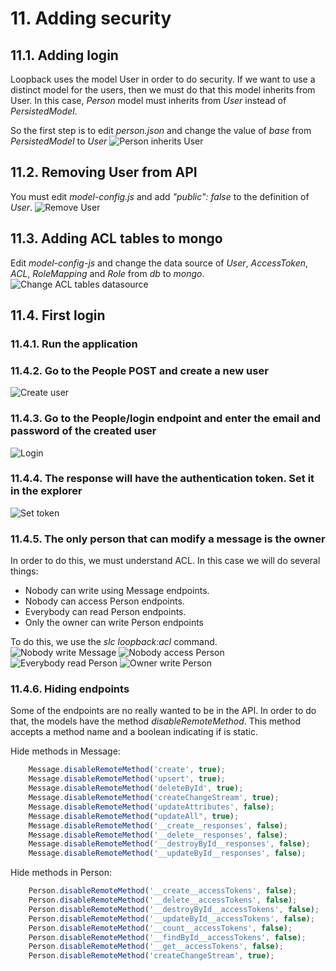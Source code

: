 # 11. Adding security

## 11.1. Adding login

Loopback uses the model User in order to do security. If we want to use a distinct model for the users, then we must do that this model inherits from User.
In this case, *Person* model must inherits from *User* instead of *PersistedModel*.

So the first step is to edit *person.json* and change the value of *base* from *PersistedModel* to *User*
![Person inherits User](https://raw.githubusercontent.com/nodejsbcn/course27May/master/exercise11/screenshots/screenshot01.png)

## 11.2. Removing User from API

You must edit *model-config.js* and add *"public": false* to the definition of *User*.
![Remove User](https://raw.githubusercontent.com/nodejsbcn/course27May/master/exercise11/screenshots/screenshot02.png)

## 11.3. Adding ACL tables to mongo

Edit *model-config-js* and change the data source of *User*, *AccessToken*, *ACL*, *RoleMapping* and *Role* from *db* to *mongo*.
![Change ACL tables datasource](https://raw.githubusercontent.com/nodejsbcn/course27May/master/exercise11/screenshots/screenshot03.png)

## 11.4. First login
### 11.4.1. Run the application

### 11.4.2. Go to the People POST and create a new user
![Create user](https://raw.githubusercontent.com/nodejsbcn/course27May/master/exercise11/screenshots/screenshot04.png)

### 11.4.3. Go to the People/login endpoint and enter the email and password of the created user
![Login](https://raw.githubusercontent.com/nodejsbcn/course27May/master/exercise11/screenshots/screenshot05.png)

### 11.4.4. The response will have the authentication token. Set it in the explorer
![Set token](https://raw.githubusercontent.com/nodejsbcn/course27May/master/exercise11/screenshots/screenshot06.png)

### 11.4.5. The only person that can modify a message is the owner
In order to do this, we must understand ACL. In this case we will do several things:
- Nobody can write using Message endpoints. 
- Nobody can access Person endpoints.
- Everybody can read Person endpoints. 
- Only the owner can write Person endpoints

To do this, we use the *slc loopback:acl* command.
![Nobody write Message](https://raw.githubusercontent.com/nodejsbcn/course27May/master/exercise11/screenshots/screenshot07.png)
![Nobody access Person](https://raw.githubusercontent.com/nodejsbcn/course27May/master/exercise11/screenshots/screenshot08.png)
![Everybody read Person](https://raw.githubusercontent.com/nodejsbcn/course27May/master/exercise11/screenshots/screenshot09.png)
![Owner write Person](https://raw.githubusercontent.com/nodejsbcn/course27May/master/exercise11/screenshots/screenshot10.png)

### 11.4.6. Hiding endpoints

Some of the endpoints are no really wanted to be in the API. In order to do that, the models have the method *disableRemoteMethod*.
This method accepts a method name and a boolean indicating if is static.

Hide methods in Message:
```javascript
    Message.disableRemoteMethod('create', true);
    Message.disableRemoteMethod('upsert', true);
    Message.disableRemoteMethod('deleteById', true);
    Message.disableRemoteMethod('createChangeStream', true);
    Message.disableRemoteMethod('updateAttributes', false);
    Message.disableRemoteMethod("updateAll", true);
    Message.disableRemoteMethod('__create__responses', false);
    Message.disableRemoteMethod('__delete__responses', false);
    Message.disableRemoteMethod('__destroyById__responses', false);
    Message.disableRemoteMethod('__updateById__responses', false);
```

Hide methods in Person:
```javascript
    Person.disableRemoteMethod('__create__accessTokens', false);
    Person.disableRemoteMethod('__delete__accessTokens', false);
    Person.disableRemoteMethod('__destroyById__accessTokens', false);
    Person.disableRemoteMethod('__updateById__accessTokens', false);
    Person.disableRemoteMethod('__count__accessTokens', false);
    Person.disableRemoteMethod('__findById__accessTokens', false);
    Person.disableRemoteMethod('__get__accessTokens', false);
    Person.disableRemoteMethod('createChangeStream', true);
```